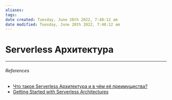 ```yaml
---
aliases: 
tags: 
date created: Tuesday, June 28th 2022, 7:48:12 am
date modified: Tuesday, June 28th 2022, 7:48:12 am
---
```


# Serverless Архитектура

---

###### References

- [Что такое Serverless Архитектура и в чём её преимущества?](https://mkdev.me/ru/posts/chto-takoe-serverless-arhitektura-i-v-chyom-eyo-preimuschestva)
- [Getting Started with Serverless Architectures](https://javascript.plainenglish.io/getting-started-with-serverless-architectures-fortune-cookie-example-ae12071a7a79)